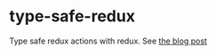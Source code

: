 # type-safe-redux
Type safe redux actions with redux. See [the blog post](http://alexsutii.com/2019/10/06/type-safe-redux/)
